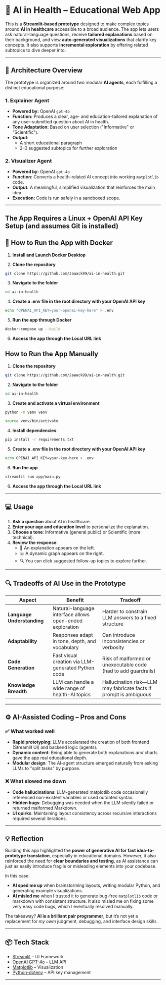 # 🧬 AI in Health – Educational Web App

This is a **Streamlit-based prototype** designed to make complex topics around **AI in healthcare** accessible to a broad audience. The app lets users ask natural-language questions, receive **tailored explanations** based on their background, and view **auto-generated visualizations** that clarify key concepts. It also supports **incremental exploration** by offering related subtopics to dive deeper into.

---

## 🧠 Architecture Overview

The prototype is organized around two modular **AI agents**, each fulfilling a distinct educational purpose:

### 1. Explainer Agent

- **Powered by:** OpenAI `gpt-4o`
- **Function:** Produces a clear, age- and education-tailored explanation of any user-submitted question about AI in health.
- **Tone Adaptation:** Based on user selection ("Informative" or "Scientific").
- **Output:** 
  - A short educational paragraph
  - 2–3 suggested subtopics for further exploration

### 2. Visualizer Agent

- **Powered by:** OpenAI `gpt-4o`
- **Function:** Converts a health-related AI concept into working `matplotlib` code.
- **Output:** A meaningful, simplified visualization that reinforces the main idea.
- **Execution:** Code is run safely in a sandboxed scope.

---

## The App Requires a Linux + OpenAI API Key Setup (and assumes Git is installed)

## 🐳 How to Run the App with Docker

1. **Install and Launch Docker Desktop**

2. **Clone the repository**

```bash
git clone https://github.com/Jaaack99/ai-in-health.git
```

3. **Navigate to the folder**

```bash
cd ai-in-health
```

4. **Create a .env file in the root directory with your OpenAI API key**

```bash
echo "OPENAI_API_KEY=your-openai-key-here" > .env
```

5. **Run the app through Docker**

```bash
docker-compose up --build
```

6. **Access the app through the Local URL link**


## How to Run the App Manually

1. **Clone the repository**

```bash
git clone https://github.com/Jaaack99/ai-in-health.git
```

2. **Navigate to the folder**

```bash
cd ai-in-health
```

3. **Create and activate a virtual environment**

```bash
python -m venv venv
```
```bash
source venv/bin/activate
```

4. **Install dependencies**

```bash
pip install -r requirements.txt
```

5. **Create a .env file in the root directory with your OpenAI API key**

```bash
echo OPENAI_API_KEY=your-key-here > .env
```

6. **Run the app**

```bash
streamlit run app/main.py
```

6. **Access the app through the Local URL link**

---

## 💻 Usage

1. **Ask a question** about AI in healthcare.
2. **Enter your age and education level** to personalize the explanation.
3. **Choose a tone**: Informative (general public) or Scientific (more technical).
4. **Review the response**:
   - 📘 An explanation appears on the left.
   - 📊 A dynamic graph appears on the right.
   - 🔍 You can click suggested follow-up topics to explore further.

---

## 🔍 Tradeoffs of AI Use in the Prototype

| Aspect                     | Benefit                                                                 | Tradeoff                                                              |
|---------------------------|-------------------------------------------------------------------------|-----------------------------------------------------------------------|
| **Language Understanding** | Natural-language interface allows open-ended exploration                | Harder to constrain LLM answers to a fixed structure                  |
| **Adaptability**           | Responses adapt in tone, depth, and vocabulary                          | Can introduce inconsistencies or verbosity                            |
| **Code Generation**        | Fast visual creation via LLM-generated Python code                      | Risk of malformed or unexecutable code (had to add guardrails)        |
| **Knowledge Breadth**      | LLM can handle a wide range of health-AI topics                         | Hallucination risk—LLM may fabricate facts if prompt is ambiguous     |

---

## ⚙️ AI-Assisted Coding – Pros and Cons

### ✅ What worked well
- **Rapid prototyping**: LLMs accelerated the creation of both frontend (Streamlit UI) and backend logic (agents).
- **Dynamic content**: Being able to generate both explanations *and* charts gave the app real educational depth.
- **Modular design**: The AI-agent structure emerged naturally from asking LLMs to "split tasks" by purpose.

### ❌ What slowed me down
- **Code hallucinations**: LLM-generated matplotlib code occasionally referenced non-existent variables or used outdated syntax.
- **Hidden bugs**: Debugging was needed when the LLM silently failed or returned malformed Markdown.
- **UI quirks**: Maintaining layout consistency across recursive interactions required several iterations.

---

## 💡 Reflection

Building this app highlighted the **power of generative AI for fast idea-to-prototype translation**, especially in educational domains. However, it also reinforced the need for **clear boundaries and testing**, as AI assistance can just as easily introduce fragile or misleading elements into your codebase.

In this case:
- **AI sped me up** when brainstorming layouts, writing modular Python, and generating example visualizations.
- **AI misled me** when I trusted it to generate bug-free `matplotlib` code or markdown with consistent structure. It also misled me on fixing some very easy code bugs, which I eventually resolved manually.

The takeaway? **AI is a brilliant pair programmer**, but it’s not yet a replacement for *my owm* judgment, debugging, and interface design skills.

---

## 📦 Tech Stack

- [Streamlit](https://streamlit.io/) – UI Framework
- [OpenAI GPT-4o](https://platform.openai.com/docs) – LLM API
- [Matplotlib](https://matplotlib.org/) – Visualization
- [Python-dotenv](https://pypi.org/project/python-dotenv/) – API key management

---
